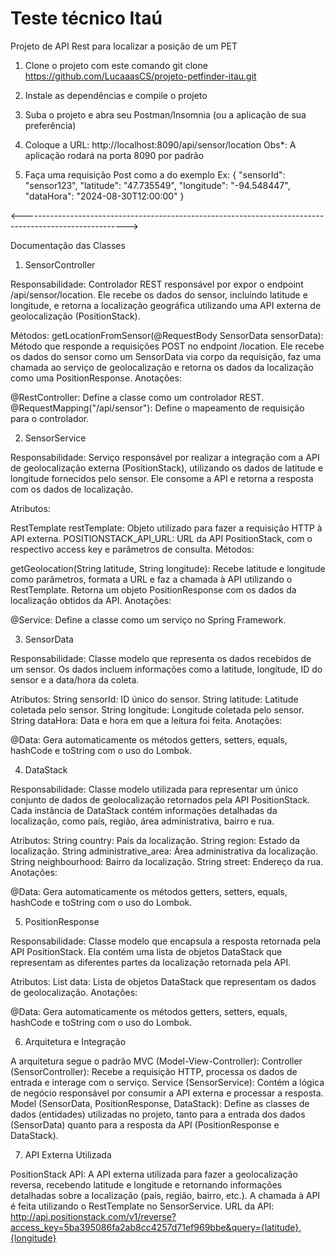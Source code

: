 # Teste técnico Itaú
Projeto de API Rest para localizar a posição de um PET

1. Clone o projeto com este comando git clone https://github.com/LucaaasCS/projeto-petfinder-itau.git

2. Instale as dependências e compile o projeto

3. Suba o projeto e abra seu Postman/Insomnia (ou a aplicação de sua preferência)

4. Coloque a URL: http://localhost:8090/api/sensor/location Obs*: A aplicação rodará na porta 8090 por padrão

5. Faça uma requisição Post como a do exemplo
   Ex: {
    "sensorId": "sensor123",
    "latitude": "47.735549",
    "longitude": "-94.548447",
    "dataHora": "2024-08-30T12:00:00"
}

<-------------------------------------------------------------------------------------------------------->


Documentação das Classes

1. SensorController
   
Responsabilidade: Controlador REST responsável por expor o endpoint /api/sensor/location. Ele recebe os dados do sensor, incluindo latitude e longitude, e retorna a localização geográfica utilizando uma API externa de geolocalização (PositionStack).

Métodos:
getLocationFromSensor(@RequestBody SensorData sensorData): Método que responde a requisições POST no endpoint /location. Ele recebe os dados do sensor como um SensorData via corpo da requisição, faz uma chamada ao serviço de geolocalização e retorna os dados da localização como uma PositionResponse.
Anotações:

@RestController: Define a classe como um controlador REST.
@RequestMapping("/api/sensor"): Define o mapeamento de requisição para o controlador.

2. SensorService
   
Responsabilidade: Serviço responsável por realizar a integração com a API de geolocalização externa (PositionStack), utilizando os dados de latitude e longitude fornecidos pelo sensor. Ele consome a API e retorna a resposta com os dados de localização.

Atributos:

RestTemplate restTemplate: Objeto utilizado para fazer a requisição HTTP à API externa.
POSITIONSTACK_API_URL: URL da API PositionStack, com o respectivo access key e parâmetros de consulta.
Métodos:

getGeolocation(String latitude, String longitude): Recebe latitude e longitude como parâmetros, formata a URL e faz a chamada à API utilizando o RestTemplate. Retorna um objeto PositionResponse com os dados da localização obtidos da API.
Anotações:

@Service: Define a classe como um serviço no Spring Framework.

3. SensorData

Responsabilidade: Classe modelo que representa os dados recebidos de um sensor. Os dados incluem informações como a latitude, longitude, ID do sensor e a data/hora da coleta.

Atributos:
String sensorId: ID único do sensor.
String latitude: Latitude coletada pelo sensor.
String longitude: Longitude coletada pelo sensor.
String dataHora: Data e hora em que a leitura foi feita.
Anotações:

@Data: Gera automaticamente os métodos getters, setters, equals, hashCode e toString com o uso do Lombok.

4. DataStack
   
Responsabilidade: Classe modelo utilizada para representar um único conjunto de dados de geolocalização retornados pela API PositionStack. Cada instância de DataStack contém informações detalhadas da localização, como país, região, área administrativa, bairro e rua.

Atributos:
String country: País da localização.
String region: Estado da localização.
String administrative_area: Área administrativa da localização.
String neighbourhood: Bairro da localização.
String street: Endereço da rua.
Anotações:

@Data: Gera automaticamente os métodos getters, setters, equals, hashCode e toString com o uso do Lombok.

5. PositionResponse

Responsabilidade: Classe modelo que encapsula a resposta retornada pela API PositionStack. Ela contém uma lista de objetos DataStack que representam as diferentes partes da localização retornada pela API.

Atributos:
List<DataStack> data: Lista de objetos DataStack que representam os dados de geolocalização.
Anotações:

@Data: Gera automaticamente os métodos getters, setters, equals, hashCode e toString com o uso do Lombok.

6. Arquitetura e Integração
   
A arquitetura segue o padrão MVC (Model-View-Controller):
Controller (SensorController): Recebe a requisição HTTP, processa os dados de entrada e interage com o serviço.
Service (SensorService): Contém a lógica de negócio responsável por consumir a API externa e processar a resposta.
Model (SensorData, PositionResponse, DataStack): Define as classes de dados (entidades) utilizadas no projeto, tanto para a entrada dos dados (SensorData) quanto para a resposta da API (PositionResponse e DataStack).

7. API Externa Utilizada

PositionStack API: A API externa utilizada para fazer a geolocalização reversa, recebendo latitude e longitude e retornando informações detalhadas sobre a localização (país, região, bairro, etc.). A chamada à API é feita utilizando o RestTemplate no SensorService.
URL da API: http://api.positionstack.com/v1/reverse?access_key=5ba395086fa2ab8cc4257d71ef969bbe&query={latitude},{longitude}

